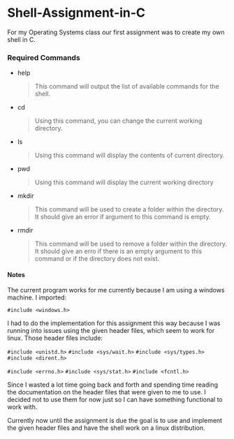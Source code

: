 # **Shell-Assignment-in-C**

For my Operating Systems class our first assignment was to create my own shell in C.

### **Required Commands**

* help
    > This command will output the list of available commands for the shell.
* cd
    > Using this command, you can change the current working directory.
* ls
    > Using this command will display the contents of current directory.
* pwd
    > Using this command will display the current working directory
* mkdir
    > This command will be used to create a folder within the directory. It should give an error if argument to this command is empty.
* rmdir
    > This command will be used to remove a folder within the directory. It should give an erro if there is an empty argument to this command or if the directory does not exist.

#### **Notes**

The current program works for me currently because I am using a windows machine. I imported:

``` #include <windows.h> ```

I had to do the implementation for this assignment this way because I was running into issues using the given header files, which seem to work for linux. Those header files include:

``` #include <unistd.h> ```  ``` #include <sys/wait.h> ``` 
``` #include <sys/types.h> ``` ``` #include <dirent.h> ```

``` #include <errno.h> ``` ``` #include <sys/stat.h> ```
``` #include <fcntl.h> ```

Since I wasted a lot time going back and forth and spending time reading the documentation on the header files that were given to me to use. I decided not to use them for now just so I can have something functional to work with.

Currently now until the assignment is due the goal is to use and implement the given header files and have the shell work on a linux distribution.


